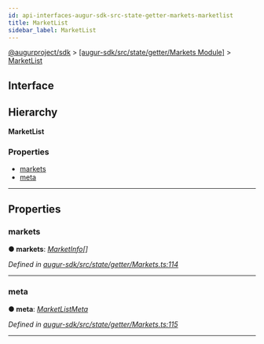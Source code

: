 ```yaml
---
id: api-interfaces-augur-sdk-src-state-getter-markets-marketlist
title: MarketList
sidebar_label: MarketList
---
```


[@augurproject/sdk](api-readme.md) > [[augur-sdk/src/state/getter/Markets Module]](api-modules-augur-sdk-src-state-getter-markets-module.md) > [MarketList](api-interfaces-augur-sdk-src-state-getter-markets-marketlist.md)

## Interface

## Hierarchy

**MarketList**

### Properties

* [markets](api-interfaces-augur-sdk-src-state-getter-markets-marketlist.md#markets)
* [meta](api-interfaces-augur-sdk-src-state-getter-markets-marketlist.md#meta)

---

## Properties

<a id="markets"></a>

###  markets

**● markets**: *[MarketInfo](api-interfaces-augur-sdk-src-state-getter-markets-marketinfo.md)[]*

*Defined in [augur-sdk/src/state/getter/Markets.ts:114](https://github.com/AugurProject/augur/blob/0787bf1a23/packages/augur-sdk/src/state/getter/Markets.ts#L114)*

___
<a id="meta"></a>

###  meta

**● meta**: *[MarketListMeta](api-interfaces-augur-sdk-src-state-getter-markets-marketlistmeta.md)*

*Defined in [augur-sdk/src/state/getter/Markets.ts:115](https://github.com/AugurProject/augur/blob/0787bf1a23/packages/augur-sdk/src/state/getter/Markets.ts#L115)*

___

